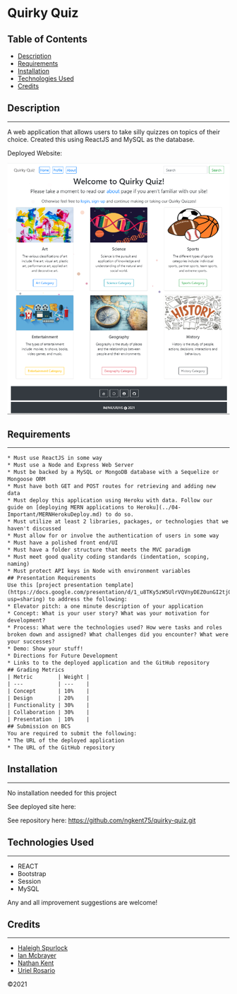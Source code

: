 # Quirky Quiz

## Table of Contents

- [Description](#description)
- [Requirements](#requirements)
- [Installation](#installation)
- [Technologies Used](#Technologies)
- [Credits](#credits)

## Description

---

A web application that allows users to take silly quizzes on topics of their choice.
Created this using ReactJS and MySQL as the database.

Deployed Website:

![QuirkyQuiz](images/Screenshot.png)

## Requirements

---

```
* Must use ReactJS in some way
* Must use a Node and Express Web Server
* Must be backed by a MySQL or MongoDB database with a Sequelize or Mongoose ORM
* Must have both GET and POST routes for retrieving and adding new data
* Must deploy this application using Heroku with data. Follow our guide on [deploying MERN applications to Heroku](../04-Important/MERNHerokuDeploy.md) to do so.
* Must utilize at least 2 libraries, packages, or technologies that we haven't discussed
* Must allow for or involve the authentication of users in some way
* Must have a polished front end/UI
* Must have a folder structure that meets the MVC paradigm
* Must meet good quality coding standards (indentation, scoping, naming)
* Must protect API keys in Node with environment variables
## Presentation Requirements
Use this [project presentation template](https://docs.google.com/presentation/d/1_u8TKy5zW5UlrVQVnyDEZ0unGI2tjQPDEpA0FNuBKAw/edit?usp=sharing) to address the following:
* Elevator pitch: a one minute description of your application
* Concept: What is your user story? What was your motivation for development?
* Process: What were the technologies used? How were tasks and roles broken down and assigned? What challenges did you encounter? What were your successes?
* Demo: Show your stuff!
* Directions for Future Development
* Links to to the deployed application and the GitHub repository
## Grading Metrics
| Metric        | Weight |
| ---           | ---    |
| Concept       | 10%    |
| Design        | 20%    |
| Functionality | 30%    |
| Collaboration | 30%    |
| Presentation  | 10%    |
## Submission on BCS
You are required to submit the following:
* The URL of the deployed application
* The URL of the GitHub repository
```

## Installation

---

No installation needed for this project

See deployed site here:

See repository here: https://github.com/ngkent75/quirky-quiz.git

## Technologies Used

---

- REACT
- Bootstrap
- Session
- MySQL

Any and all improvement suggestions are welcome!

## Credits

---

- [Haleigh Spurlock](https://github.com/haleighspurlock)
- [Ian Mcbrayer](https://github.com/ihm57511)
- [Nathan Kent](https://github.com/ngkent75)
- [Uriel Rosario](https://github.com/urielrosario)

&COPY;2021
